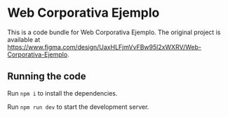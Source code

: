 
  # Web Corporativa Ejemplo

  This is a code bundle for Web Corporativa Ejemplo. The original project is available at https://www.figma.com/design/UaxHLFjmVvFBw95l2xWXRV/Web-Corporativa-Ejemplo.

  ## Running the code

  Run `npm i` to install the dependencies.

  Run `npm run dev` to start the development server.
  